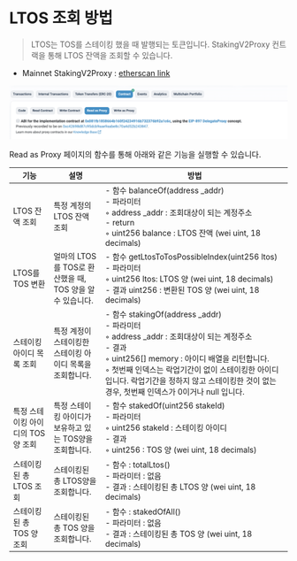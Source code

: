 # LTOS 조회 방법

> LTOS는 TOS를 스테이킹 했을 때 발행되는 토큰입니다.
> StakingV2Proxy 컨트랙을 통해 LTOS 잔액을 조회할 수 있습니다.

- Mainnet StakingV2Proxy : [etherscan link](https://etherscan.io/address/0x14fb0933ec45ece75a431d10afaa1ddf7bfee44c#readProxyContract)

![Read as Proxy 선택](https://github.com/tokamak-network/TONStarter/blob/develop/img/query_ltos_0.png)

Read as Proxy 페이지의 함수를 통해 아래와 같은 기능을 실행할 수 있습니다.

| 기능 | 설명 | 방법 |
| -------- | -------- | -------- |
| LTOS 잔액 조회     | 특정 계정의 LTOS 잔액 조회     | - 함수 balanceOf(address _addr)<br/>- 파라미터<br/>    ◦ address _addr : 조회대상이 되는 계정주소<br>- return<br>    ◦ uint256 balance : LTOS 잔액 (wei uint, 18 decimals)    |
| LTOS를 TOS 변환     | 얼마의 LTOS를 TOS로 환산했을 때, TOS 양을 알 수 있습니다.       | - 함수   getLtosToTosPossibleIndex(uint256 ltos)<br/>- 파라미터 <br/>    ◦ uint256 ltos:  LTOS 양 (wei uint, 18 decimals)<br/>- 결과 uint256 : 변환된 TOS 양 (wei uint, 18 decimals)|
| 스테이킹 아이디 목록 조회     | 특정 계정이 스테이킹한 스테이킹 아이디 목록을 조회합니다.      | - 함수  stakingOf(address _addr)<br/>- 파라미터<br/>    ◦ address _addr : 조회대상이 되는 계정주소<br/>- 결과<br/>    ◦ uint256[] memory : 아이디 배열을 리턴합니다.<br/>    ◦ 첫번째 인덱스는 락업기간이 없이 스테이킹한 아이디입니다. 락업기간을 정하지 않고 스테이킹한 것이 없는 경우, 첫번째 인덱스가 0이거나 null 입니다.     |
| 특정 스테이킹 아이디의 TOS 양 조회      | 특정 스테이킹 아이디가 보유하고 있는 TOS양을 조회합니다.      | - 함수  stakedOf(uint256 stakeId)<br/>- 파라미터<br/>    ◦ uint256 stakeId : 스테이킹 아이디<br/>- 결과<br/>    ◦ uint256 :  TOS 양  (wei uint, 18 decimals)   |
| 스테이킹된 총 LTOS 조회    | 스테이킹된 총 LTOS양을 조회합니다.      | - 함수 :  totalLtos()<br/>- 파라미터 : 없음<br/>- 결과 : 스테이킹된 총 LTOS 양 (wei uint, 18 decimals)    |
| 스테이킹된 총 TOS 양 조회     | 스테이킹된 총 TOS 양을 조회합니다.      | - 함수 :  stakedOfAll()<br/>- 파라미터 : 없음<br/>- 결과 : 스테이킹된 총 TOS 양 (wei uint, 18 decimals)    |



